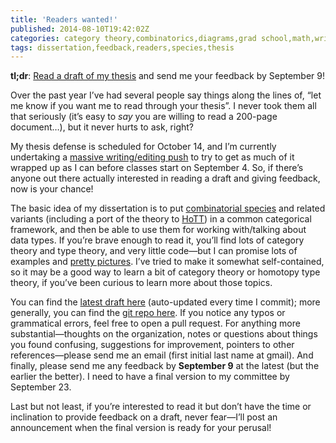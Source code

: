 ```yaml
---
title: 'Readers wanted!'
published: 2014-08-10T19:42:02Z
categories: category theory,combinatorics,diagrams,grad school,math,writing
tags: dissertation,feedback,readers,species,thesis
---
```


<p><strong>tl;dr</strong>: <a href="http://www.cis.upenn.edu/%7Ebyorgey/hosted/thesis.pdf">Read a draft of my thesis</a> and send me your feedback by September 9!</p>
<p>Over the past year I’ve had several people say things along the lines of, “let me know if you want me to read through your thesis”. I never took them all that seriously (it’s easy to <em>say</em> you are willing to read a 200-page document…), but it never hurts to ask, right?</p>
<p>My thesis defense is scheduled for October 14, and I’m currently undertaking a <a href="http://byorgey.wordpress.com/2014/08/04/maniac-week/">massive writing/editing push</a> to try to get as much of it wrapped up as I can before classes start on September 4. So, if there’s anyone out there actually interested in reading a draft and giving feedback, now is your chance!</p>
<p>The basic idea of my dissertation is to put <a href="http://byorgey.wordpress.com/category/species/">combinatorial species</a> and related variants (including a port of the theory to <a href="http://homotopytypetheory.org/">HoTT</a>) in a common categorical framework, and then be able to use them for working with/talking about data types. If you’re brave enough to read it, you’ll find lots of category theory and type theory, and very little code—but I can promise lots of examples and <a href="http://projects.haskell.org/diagrams/">pretty pictures</a>. I’ve tried to make it somewhat self-contained, so it may be a good way to learn a bit of category theory or homotopy type theory, if you’ve been curious to learn more about those topics.</p>
<p>You can find the <a href="http://www.cis.upenn.edu/%7Ebyorgey/hosted/thesis.pdf">latest draft here</a> (auto-updated every time I commit); more generally, you can find the <a href="https://github.com/byorgey/thesis">git repo here</a>. If you notice any typos or grammatical errors, feel free to open a pull request. For anything more substantial—thoughts on the organization, notes or questions about things you found confusing, suggestions for improvement, pointers to other references—please send me an email (first initial last name at gmail). And finally, please send me any feedback by <strong>September 9</strong> at the latest (but the earlier the better). I need to have a final version to my committee by September 23.</p>
<p>Last but not least, if you’re interested to read it but don’t have the time or inclination to provide feedback on a draft, never fear—I’ll post an announcement when the final version is ready for your perusal!</p>
<div class="references">

</div>

